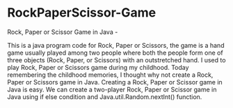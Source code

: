 # RockPaperScissor-Game
Rock, Paper or Scissor Game in Java -


This is a java program code for Rock, Paper or Scissors, the game is a hand game usually played among two people where both the people form one of three objects (Rock, Paper, or Scissors) with an outstretched hand. I used to play Rock, Paper or Scissors game during my childhood. Today remembering the childhood memories, I thought why not create a Rock, Paper or Scissors game in Java. Creating a Rock, Paper or Scissor game in Java is easy. We can create a two-player Rock, Paper or Scissor game in Java using if else condition and Java.util.Random.nextInt() function.
